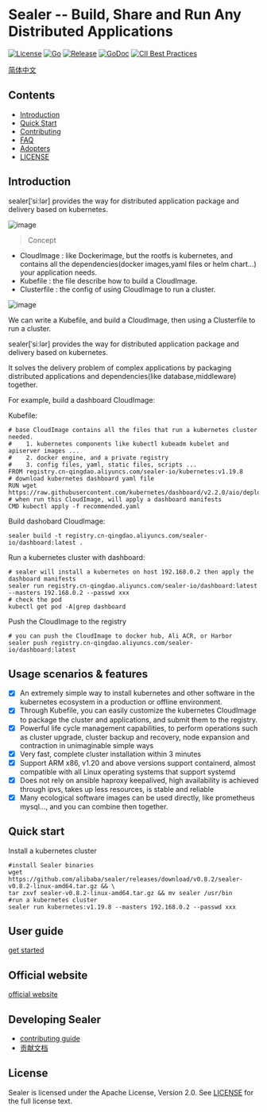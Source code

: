 # Sealer -- Build, Share and Run Any Distributed Applications

[![License](https://img.shields.io/badge/license-Apache%202-brightgreen.svg)](https://github.com/alibaba/sealer/blob/master/LICENSE)
[![Go](https://github.com/alibaba/sealer/actions/workflows/go.yml/badge.svg)](https://github.com/alibaba/sealer/actions/workflows/go.yml)
[![Release](https://github.com/alibaba/sealer/actions/workflows/release.yml/badge.svg)](https://github.com/alibaba/sealer/actions/workflows/release.yml)
[![GoDoc](https://godoc.org/github.com/alibaba/sealer?status.svg)](https://godoc.org/github.com/alibaba/sealer)
[![CII Best Practices](https://bestpractices.coreinfrastructure.org/projects/5205/badge)](https://bestpractices.coreinfrastructure.org/en/projects/5205)

[简体中文](./docs/README_zh.md)

## Contents

* [Introduction](#introduction)
* [Quick Start](#quick-start)
* [Contributing](./CONTRIBUTING.md)
* [FAQ](./FAQ.md)
* [Adopters](./Adopters.md)
* [LICENSE](LICENSE)

## Introduction

sealer[ˈsiːlər] provides the way for distributed application package and delivery based on kubernetes.

![image](https://user-images.githubusercontent.com/8912557/117263291-b88b8700-ae84-11eb-8b46-838292e85c5c.png)

> Concept

* CloudImage : like Dockerimage, but the rootfs is kubernetes, and contains all the dependencies(docker images,yaml files or helm chart...) your application needs.
* Kubefile : the file describe how to build a CloudImage.
* Clusterfile : the config of using CloudImage to run a cluster.

![image](https://user-images.githubusercontent.com/8912557/117400612-97cf3a00-af35-11eb-90b9-f5dc8e8117b5.png)

We can write a Kubefile, and build a CloudImage, then using a Clusterfile to run a cluster.

sealer[ˈsiːlər] provides the way for distributed application package and delivery based on kubernetes.

It solves the delivery problem of complex applications by packaging distributed applications and dependencies(like database,middleware) together.

For example, build a dashboard CloudImage:

Kubefile:

```shell script
# base CloudImage contains all the files that run a kubernetes cluster needed.
#    1. kubernetes components like kubectl kubeadm kubelet and apiserver images ...
#    2. docker engine, and a private registry
#    3. config files, yaml, static files, scripts ...
FROM registry.cn-qingdao.aliyuncs.com/sealer-io/kubernetes:v1.19.8
# download kubernetes dashboard yaml file
RUN wget https://raw.githubusercontent.com/kubernetes/dashboard/v2.2.0/aio/deploy/recommended.yaml
# when run this CloudImage, will apply a dashboard manifests
CMD kubectl apply -f recommended.yaml
```

Build dashobard CloudImage:

```shell script
sealer build -t registry.cn-qingdao.aliyuncs.com/sealer-io/dashboard:latest .
```

Run a kubernetes cluster with dashboard:

```shell script
# sealer will install a kubernetes on host 192.168.0.2 then apply the dashboard manifests
sealer run registry.cn-qingdao.aliyuncs.com/sealer-io/dashboard:latest --masters 192.168.0.2 --passwd xxx
# check the pod
kubectl get pod -A|grep dashboard
```

Push the CloudImage to the registry

```shell script
# you can push the CloudImage to docker hub, Ali ACR, or Harbor
sealer push registry.cn-qingdao.aliyuncs.com/sealer-io/dashboard:latest
```

## Usage scenarios & features

* [x] An extremely simple way to install kubernetes and other software in the kubernetes ecosystem in a production or offline environment.
* [x] Through Kubefile, you can easily customize the kubernetes CloudImage to package the cluster and applications, and submit them to the registry.
* [x] Powerful life cycle management capabilities, to perform operations such as cluster upgrade, cluster backup and recovery, node expansion and contraction in unimaginable simple ways
* [x] Very fast, complete cluster installation within 3 minutes
* [x] Support ARM x86, v1.20 and above versions support containerd, almost compatible with all Linux operating systems that support systemd
* [x] Does not rely on ansible haproxy keepalived, high availability is achieved through ipvs, takes up less resources, is stable and reliable
* [x] Many ecological software images can be used directly, like prometheus mysql..., and you can combine then together.

## Quick start

Install a kubernetes cluster

```shell script
#install Sealer binaries
wget https://github.com/alibaba/sealer/releases/download/v0.8.2/sealer-v0.8.2-linux-amd64.tar.gz && \
tar zxvf sealer-v0.8.2-linux-amd64.tar.gz && mv sealer /usr/bin
#run a kubernetes cluster
sealer run kubernetes:v1.19.8 --masters 192.168.0.2 --passwd xxx
```

## User guide

[get started](docs/site/src/docs/getting-started/quick-start.md)

## Official website

[official website](http://sealer.cool)

## Developing Sealer

* [contributing guide](./CONTRIBUTING.md)
* [贡献文档](./docs/contributing_zh.md)

## License

Sealer is licensed under the Apache License, Version 2.0. See [LICENSE](LICENSE) for the full license text.
